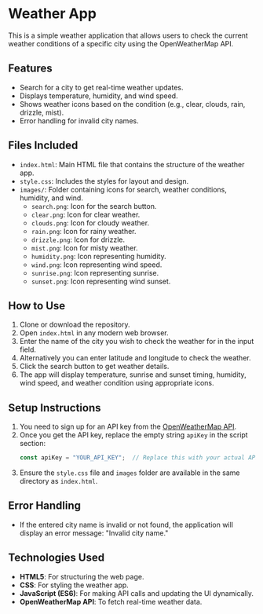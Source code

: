 # Weather App

This is a simple weather application that allows users to check the current weather conditions of a specific city using the OpenWeatherMap API.

## Features

- Search for a city to get real-time weather updates.
- Displays temperature, humidity, and wind speed.
- Shows weather icons based on the condition (e.g., clear, clouds, rain, drizzle, mist).
- Error handling for invalid city names.

## Files Included

- `index.html`: Main HTML file that contains the structure of the weather app.
- `style.css`: Includes the styles for layout and design.
- `images/`: Folder containing icons for search, weather conditions, humidity, and wind.
  - `search.png`: Icon for the search button.
  - `clear.png`: Icon for clear weather.
  - `clouds.png`: Icon for cloudy weather.
  - `rain.png`: Icon for rainy weather.
  - `drizzle.png`: Icon for drizzle.
  - `mist.png`: Icon for misty weather.
  - `humidity.png`: Icon representing humidity.
  - `wind.png`: Icon representing wind speed.
  - `sunrise.png`: Icon representing sunrise.
  - `sunset.png`: Icon representing wind sunset.

## How to Use

1. Clone or download the repository.
2. Open `index.html` in any modern web browser.
3. Enter the name of the city you wish to check the weather for in the input field.
4. Alternatively you can enter latitude and longitude to check the weather.
5. Click the search button to get weather details.
6. The app will display temperature, sunrise and sunset timing, humidity, wind speed, and weather condition using appropriate icons.

## Setup Instructions

1. You need to sign up for an API key from the [OpenWeatherMap API](https://openweathermap.org/api).
2. Once you get the API key, replace the empty string `apiKey` in the script section:
   ```javascript
   const apiKey = "YOUR_API_KEY";  // Replace this with your actual API key
   ```
3. Ensure the `style.css` file and `images` folder are available in the same directory as `index.html`.

## Error Handling

- If the entered city name is invalid or not found, the application will display an error message: "Invalid city name."

## Technologies Used

- **HTML5**: For structuring the web page.
- **CSS**: For styling the weather app.
- **JavaScript (ES6)**: For making API calls and updating the UI dynamically.
- **OpenWeatherMap API**: To fetch real-time weather data.
